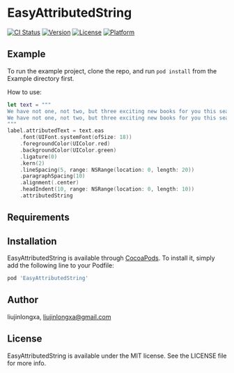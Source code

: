 # EasyAttributedString

[![CI Status](https://img.shields.io/travis/liujinlongxa/EasyAttributedString.svg?style=flat)](https://travis-ci.org/liujinlongxa/EasyAttributedString)
[![Version](https://img.shields.io/cocoapods/v/EasyAttributedString.svg?style=flat)](https://cocoapods.org/pods/EasyAttributedString)
[![License](https://img.shields.io/cocoapods/l/EasyAttributedString.svg?style=flat)](https://cocoapods.org/pods/EasyAttributedString)
[![Platform](https://img.shields.io/cocoapods/p/EasyAttributedString.svg?style=flat)](https://cocoapods.org/pods/EasyAttributedString)

## Example

To run the example project, clone the repo, and run `pod install` from the Example directory first.

How to use: 

```swift
let text = """
We have not one, not two, but three exciting new books for you this season: Machine Learning by Tutorials, Push Notifications by Tutorials, and Advanced iOS App Architecture! We think you’ll really enjoy what we have planned for these books. Read on below to see what’s in store for you!
We have not one, not two, but three exciting new books for you this season: Machine Learning by Tutorials, Push Notifications by Tutorials, and Advanced iOS App Architecture! We think you’ll really enjoy what we have planned for these books. Read on below to see what’s in store for you!
"""
label.attributedText = text.eas
    .font(UIFont.systemFont(ofSize: 18))
    .foregroundColor(UIColor.red)
    .backgroundColor(UIColor.green)
    .ligature(0)
    .kern(2)
    .lineSpacing(5, range: NSRange(location: 0, length: 20))
    .paragraphSpacing(10)
    .alignment(.center)
    .headIndent(10, range: NSRange(location: 0, length: 10))
    .attributedString
```

## Requirements

## Installation

EasyAttributedString is available through [CocoaPods](https://cocoapods.org). To install
it, simply add the following line to your Podfile:

```ruby
pod 'EasyAttributedString'
```

## Author

liujinlongxa, liujinlongxa@gmail.com

## License

EasyAttributedString is available under the MIT license. See the LICENSE file for more info.
